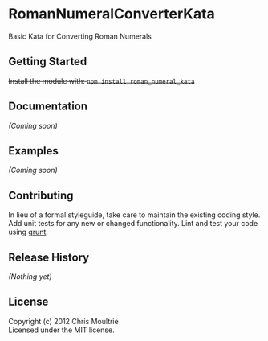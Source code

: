 RomanNumeralConverterKata
=========================

Basic Kata for Converting Roman Numerals

## Getting Started
~~Install the module with: `npm install roman_numeral_kata`~~

## Documentation
_(Coming soon)_

## Examples
_(Coming soon)_

## Contributing
In lieu of a formal styleguide, take care to maintain the existing coding style. Add unit tests for any new or changed functionality. Lint and test your code using [grunt](https://github.com/gruntjs/grunt).

## Release History
_(Nothing yet)_

## License
Copyright (c) 2012 Chris Moultrie  
Licensed under the MIT license.
